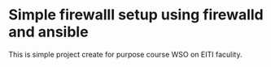 # Simple firewalll setup using firewalld and ansible

This is simple project create for purpose course WSO on EITI faculity. 